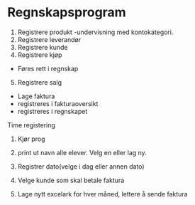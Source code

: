 # Regnskapsprogram

1. Registrere produkt
  -undervisning med kontokategori.
2. Registrere leverandør
3. Registrere kunde
4. Registrere kjøp
  - Føres rett i regnskap
5. Registrere salg
  - Lage faktura
  - registreres i fakturaoversikt
  - registreres i regnskapet


Time registering
1. Kjør prog
2. print ut navn alle elever. Velg en eller lag ny.
3. Registrer dato(velge i dag eller annen dato)

5. Velge kunde som skal betale faktura
6. Lage nytt excelark for hver måned, lettere å sende faktura
